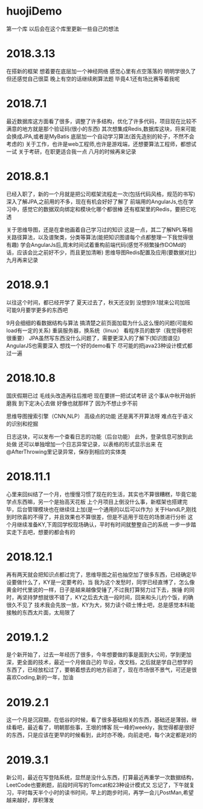 # huojiDemo
第一个库
以后会在这个库里更新一些自己的想法

# 2018.3.13
在搭新的框架
想着要在底层加一个神经网络
感觉心里有点空落落的
明明学很久了
但还感觉自己很菜
晚上有空的话继续刷算法题
毕竟4.1还有场比赛等着我呢

# 2018.7.1
最近数据库这方面看了很多，调整了许多结构，优化了许多代码，项目现在比较不满意的地方就是那个验证码(很小的东西)
其次想集成Redis,数据库这块，将来可能会换成JPA,或者是MyBatis
底层加一个自动学习算法(首先造别的轮子，不然不会考虑的)
关于工作，也许是web工程师,也许是游戏端，还想要算法工程师，都想试一试
关于考研，在职更适合我一点
八月的时候再来记录

# 2018.8.1
已经入职了，新的一个月就是把公司框架流程走一次(包括代码风格，规范的书写)
深入了解JPA,之前用的不多，现在有机会好好了解了
前端用的AngularJs,也在学习中，感觉它的数据双向绑定和模块化哪个都很棒
还有框架里的Redis，要把它吃透

关于思维导图，还是在拿他画着自己学习过的知识
这是一点，其二了解NPL等相关路径算法，以及谱聚类，分类等算法(能把知识图谱每个点都整理一下我觉得很有趣)
学会AngularJs后,周末时间试着重构前端代码(感觉不频繁操作DOMd的话，应该会比之前好不少，而且更加清晰)
思维导图Redis配置及应用(要数据对比)
九月再来记录

# 2018.9.1
以往这个时间，都已经开学了
夏天过去了，秋天还没到
没想到9.1就来公司加班
可能9月要学更多的东西吧

9月会细细的看数据结构与算法
搞清楚之前页面加载为什么这么慢的问题(可能和load有一定的关系)
重装服务器，换系统（linux）
看程序员的数学（我觉得卷积很重要）
JPA虽然写东西没什么问题了，需要更深入的了解下(知识图谱见)
AngularJS也需要深入
想找一个好的demo看下
尽可能的把java23种设计模式都过一遍

# 2018.10.8
国庆假期已过
毛线头改造再往后推吧
现在要拼一把试试考研
这个事从中秋开始折磨我
到下定决心去做
好像也就那样了
因为不想止步不前

思维导图搜索引擎（CNN,NLP）
高级点的功能
还是离不开算法呀
难点在于语义的识别和挖掘

日志这块，可以发布一个查看日志的功能（后台功能）
此外，登录信息可放到此处做
还可以单独增加一个日志异常记录，以表格的形式显示出来
在@AfterThrowing里记录异常，保存到相应的实体类

# 2018.11.1
心里来回纠结了一个月，也慢慢习惯了现在的生活，其实也不算很糟糕，毕竟它能学点东西嘛，另一个是抬高天花板
上个月项目上倒没什么事，新框架也搭建完毕，后台管理模块也在继续往上加(是一个通用的以后可以作为)
关于HandLP,刚找到时欣喜的不得了，并且效果也不算很差，但是不适用于现在的场景进行分析
这个月继续准备KY,下周回学校现场确认，平时有时间就整整自己的系统
一步一步踏实走下去吧，想要的都会有的

# 2018.12.1
再有两天就会把知识点都过完了，思维导图之前也抽空加了很多东西，已经确定毕设要做什么了，KY是一定要考的，当
我为这个发愁时，同学已经直博了，怎么像黄金时代里说的一样，日子是越来越像受锤了,不过我打算努力过下去，挨锤
的同时，再坚持梦想就很不错了，KY之后去大连一段时间，回来和头儿约个饭，的确很久不见了
技术我会先放一放，KY为大，努力读个硕士博士吧，总是感觉本科能接触的东西太片面，太局限了

# 2019.1.2
是个新开始了，过去一年经历了很多，今年想要做的事是面到大公司，学到更加深，更全面的技术，最近一个月做自己的
毕设，改文档，之后就是学自己想学的东西了，已经放松过了，要朝着想去的地方前进了，现在市场很不景气，可还是很
喜欢Coding,新的一年，加油

# 2019.2.1
这一个月是沉寂期，在低谷的时候，看了很多基础相关的东西，基础还是薄弱，继续看吧，最近看了，明朝那些事，王垠的博客
阮一峰的weekly，我觉得都是很好的东西，只是应该在更早的时候看到，此时亦不晚，向前走吧，每个决定都是对的

# 2019.3.1
新公司，最近在写登陆系统，显然是没什么东西，打算最近再重学一次数据结构，LeetCode也要刷题，前段时间写的Tomcat和23种设计模式又
忘记了，下午就复习，平时每天半个小时的读书时间，早上的跑步时间，再学一会儿PostMan,希望越来越好，厚积薄发
